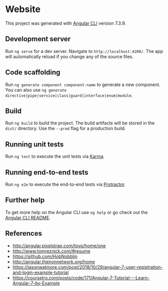 # Website

This project was generated with [Angular CLI](https://github.com/angular/angular-cli) version 7.3.9.

## Development server

Run `ng serve` for a dev server. Navigate to `http://localhost:4200/`. The app will automatically reload if you change any of the source files.

## Code scaffolding

Run `ng generate component component-name` to generate a new component. You can also use `ng generate directive|pipe|service|class|guard|interface|enum|module`.

## Build

Run `ng build` to build the project. The build artifacts will be stored in the `dist/` directory. Use the `--prod` flag for a production build.

## Running unit tests

Run `ng test` to execute the unit tests via [Karma](https://karma-runner.github.io).

## Running end-to-end tests

Run `ng e2e` to execute the end-to-end tests via [Protractor](http://www.protractortest.org/).

## Further help

To get more help on the Angular CLI use `ng help` or go check out the [Angular CLI README](https://github.com/angular/angular-cli/blob/master/README.md).

## References

* http://angular.pixelstrap.com/tovo/home/one
* http://www.tomreznick.com/#resume
* https://github.com/HobNobblin
* http://angular.theironnetwork.org/home
* https://jasonwatmore.com/post/2018/10/29/angular-7-user-registration-and-login-example-tutorial
* https://coursetro.com/posts/code/171/Angular-7-Tutorial---Learn-Angular-7-by-Example

